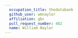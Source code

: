 ```yaml
---
  occupation_title: thedatabank
  github_user: wmnaylor
  affiliation: gbc
  pull_request_number: 482
  name: William Naylor
---
```

